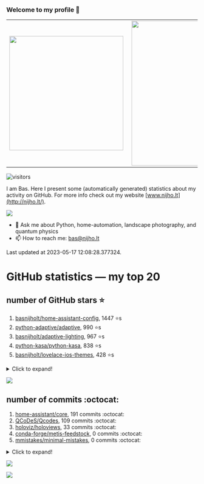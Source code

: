 ### Welcome to my profile 👋

<center>
  <table>
    <tr>
        <td><img width="300px" align="left" src="https://github-readme-stats.vercel.app/api/top-langs/?username=basnijholt&hide=TeX,Jupyter%20Notebook&layout=compact&theme=radical" /></td>
        <td><img align='right' src="https://github-readme-stats.vercel.app/api?username=basnijholt&show_icons=true&theme=radical" width="380"></td>
    </tr>
  </table>
</center>

![visitors](https://visitor-badge.glitch.me/badge?page_id=basnijholt.visitor-badge)

I am Bas. Here I present some (automatically generated) statistics about my activity on GitHub. For more info check out my website [www.nijho.lt](http://nijho.lt/).

![](https://www.nijho.lt/authors/admin/avatar_hu9e60e4b9bc120dfb6a666009f2878da6_182107_250x250_fill_q90_lanczos_center.jpg)

- 💬 Ask me about Python, home-automation, landscape photography, and quantum physics
- 📫 How to reach me: bas@nijho.lt

Last updated at 2023-05-17 12:08:28.377324.

# GitHub statistics — my top 20

## number of GitHub stars ⭐️

1. [basnijholt/home-assistant-config](https://github.com/basnijholt/home-assistant-config/), 1447 ⭐️s
2. [python-adaptive/adaptive](https://github.com/python-adaptive/adaptive/), 990 ⭐️s
3. [basnijholt/adaptive-lighting](https://github.com/basnijholt/adaptive-lighting/), 967 ⭐️s
4. [python-kasa/python-kasa](https://github.com/python-kasa/python-kasa/), 838 ⭐️s
5. [basnijholt/lovelace-ios-themes](https://github.com/basnijholt/lovelace-ios-themes/), 428 ⭐️s
<details><summary>Click to expand!</summary>

6. [basnijholt/lovelace-ios-dark-mode-theme](https://github.com/basnijholt/lovelace-ios-dark-mode-theme/), 410 ⭐️s
7. [basnijholt/miflora](https://github.com/basnijholt/miflora/), 360 ⭐️s
8. [topocm/topocm_content](https://github.com/topocm/topocm_content/), 238 ⭐️s
9. [basnijholt/rsync-time-machine.py](https://github.com/basnijholt/rsync-time-machine.py/), 186 ⭐️s
10. [basnijholt/home-assistant-streamdeck-yaml](https://github.com/basnijholt/home-assistant-streamdeck-yaml/), 107 ⭐️s
11. [basnijholt/home-assistant-macbook-touch-bar](https://github.com/basnijholt/home-assistant-macbook-touch-bar/), 92 ⭐️s
12. [kwant-project/kwant](https://github.com/kwant-project/kwant/), 73 ⭐️s
13. [basnijholt/markdown-code-runner](https://github.com/basnijholt/markdown-code-runner/), 54 ⭐️s
14. [basnijholt/home-assistant-streamdeck-yaml-addon](https://github.com/basnijholt/home-assistant-streamdeck-yaml-addon/), 42 ⭐️s
15. [basnijholt/aiokef](https://github.com/basnijholt/aiokef/), 28 ⭐️s
16. [basnijholt/thesis-cover](https://github.com/basnijholt/thesis-cover/), 25 ⭐️s
17. [basnijholt/instacron](https://github.com/basnijholt/instacron/), 19 ⭐️s
18. [basnijholt/adaptive-scheduler](https://github.com/basnijholt/adaptive-scheduler/), 17 ⭐️s
19. [basnijholt/addon-otmonitor](https://github.com/basnijholt/addon-otmonitor/), 13 ⭐️s
20. [kwant-project/kwant-tutorial-2016](https://github.com/kwant-project/kwant-tutorial-2016/), 13 ⭐️s

</details>

![](https://github.com/basnijholt/basnijholt/raw/main/stars_over_time.png)

## number of commits :octocat:

1. [home-assistant/core](https://github.com/home-assistant/core/), 191 commits :octocat:
2. [QCoDeS/Qcodes](https://github.com/QCoDeS/Qcodes/), 109 commits :octocat:
3. [holoviz/holoviews](https://github.com/holoviz/holoviews/), 33 commits :octocat:
4. [conda-forge/metis-feedstock](https://github.com/conda-forge/metis-feedstock/), 0 commits :octocat:
5. [mmistakes/minimal-mistakes](https://github.com/mmistakes/minimal-mistakes/), 0 commits :octocat:
<details><summary>Click to expand!</summary>

6. [ben8p/home-assistant-bunq-balance-sensors](https://github.com/ben8p/home-assistant-bunq-balance-sensors/), 0 commits :octocat:
7. [basnijholt/Project-Euler](https://github.com/basnijholt/Project-Euler/), 0 commits :octocat:
8. [conda-forge/nbstripout-feedstock](https://github.com/conda-forge/nbstripout-feedstock/), 0 commits :octocat:
9. [CSSEGISandData/COVID-19](https://github.com/CSSEGISandData/COVID-19/), 0 commits :octocat:
10. [conda-forge/ipyparallel-feedstock](https://github.com/conda-forge/ipyparallel-feedstock/), 0 commits :octocat:
11. [stuertz/pybunqexport](https://github.com/stuertz/pybunqexport/), 0 commits :octocat:
12. [basnijholt/spin-orbit-nanowires](https://github.com/basnijholt/spin-orbit-nanowires/), 0 commits :octocat:
13. [basnijholt/lovelace-ios-dark-mode-theme](https://github.com/basnijholt/lovelace-ios-dark-mode-theme/), 0 commits :octocat:
14. [CamDavidsonPilon/Probabilistic-Programming-and-Bayesian-Methods-for-Hackers](https://github.com/CamDavidsonPilon/Probabilistic-Programming-and-Bayesian-Methods-for-Hackers/), 0 commits :octocat:
15. [basnijholt/pyfeast](https://github.com/basnijholt/pyfeast/), 0 commits :octocat:
16. [PiotrMachowski/lovelace-xiaomi-vacuum-map-card](https://github.com/PiotrMachowski/lovelace-xiaomi-vacuum-map-card/), 0 commits :octocat:
17. [madsbk/lrcloud](https://github.com/madsbk/lrcloud/), 0 commits :octocat:
18. [basnijholt/molecular-dynamics-Python](https://github.com/basnijholt/molecular-dynamics-Python/), 0 commits :octocat:
19. [basnijholt/nijho.lt](https://github.com/basnijholt/nijho.lt/), 0 commits :octocat:
20. [basnijholt/azure-agent-jupyter-minimal-notebook](https://github.com/basnijholt/azure-agent-jupyter-minimal-notebook/), 0 commits :octocat:

</details>

![](https://github.com/basnijholt/basnijholt/raw/main/commits_per_hour.png)

![](https://github.com/basnijholt/basnijholt/raw/main/commits_per_weekday.png)

